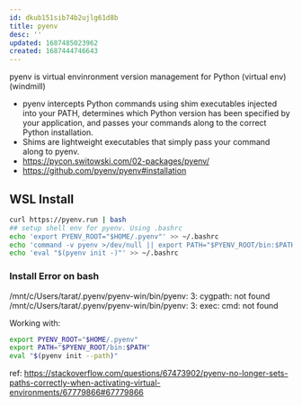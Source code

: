 ```yaml
---
id: dkub151sib74b2ujlg61d8b
title: pyenv
desc: ''
updated: 1687485023962
created: 1687444746643
---
```

pyenv is virtual envinronment version management for Python (virtual env) (windmill)
- pyenv intercepts Python commands using shim executables injected into your PATH, determines which Python version has been specified by your application, and passes your commands along to the correct Python installation.
- Shims are lightweight executables that simply pass your command along to pyenv.
- https://pycon.switowski.com/02-packages/pyenv/
- https://github.com/pyenv/pyenv#installation

## WSL Install
``` bash
curl https://pyenv.run | bash
## setup shell env for pyenv. Using .bashrc
echo 'export PYENV_ROOT="$HOME/.pyenv"' >> ~/.bashrc
echo 'command -v pyenv >/dev/null || export PATH="$PYENV_ROOT/bin:$PATH"' >> ~/.bashrc
echo 'eval "$(pyenv init -)"' >> ~/.bashrc
```
### Install Error on bash
/mnt/c/Users/tarat/.pyenv/pyenv-win/bin/pyenv: 3: cygpath: not found
/mnt/c/Users/tarat/.pyenv/pyenv-win/bin/pyenv: 3: exec: cmd: not found

Working with:
``` bash
export PYENV_ROOT="$HOME/.pyenv"
export PATH="$PYENV_ROOT/bin:$PATH"
eval "$(pyenv init --path)"
```
ref: https://stackoverflow.com/questions/67473902/pyenv-no-longer-sets-paths-correctly-when-activating-virtual-environments/67779866#67779866